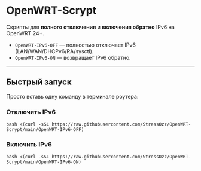 # OpenWRT-Scrypt

Скрипты для **полного отключения** и **включения обратно** IPv6 на OpenWRT 24+.

- `OpenWRT-IPv6-OFF` — полностью отключает IPv6 (LAN/WAN/DHCPv6/RA/sysctl).
- `OpenWRT-IPv6-ON` — возвращает IPv6 обратно.

---

## Быстрый запуск

Просто вставь одну команду в терминале роутера:

### Отключить IPv6
```
bash <(curl -sSL https://raw.githubusercontent.com/StressOzz/OpenWRT-Scrypt/main/OpenWRT-IPv6-OFF)
```

### Включить IPv6
```
bash <(curl -sSL https://raw.githubusercontent.com/StressOzz/OpenWRT-Scrypt/main/OpenWRT-IPv6-ON)
```
